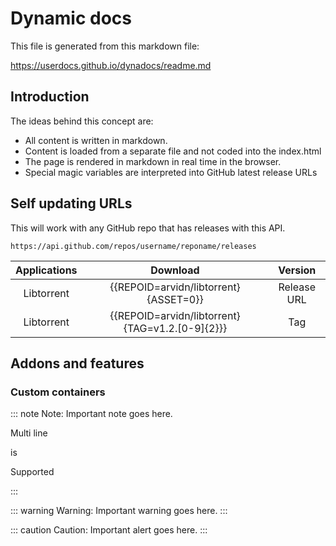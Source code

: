 # Dynamic docs

This file is generated from this markdown file:

https://userdocs.github.io/dynadocs/readme.md

## Introduction

The ideas behind this concept are:

- All content is written in markdown.
- Content is loaded from a separate file and not coded into the index.html
- The page is rendered in markdown in real time in the browser.
- Special magic variables are interpreted into GitHub latest release URLs

## Self updating URLs

This will work with any GitHub repo that has releases with this API.

`https://api.github.com/repos/username/reponame/releases`

| Applications |                    Download                     |   Version   |
| :----------: | :---------------------------------------------: | :---------: |
|  Libtorrent  |      {{REPOID=arvidn/libtorrent}{ASSET=0}}      | Release URL |
|  Libtorrent  | {{REPOID=arvidn/libtorrent}{TAG=v1.2.[0-9]{2}}} |     Tag     |

## Addons and features

### Custom containers

::: note
Note: Important note goes here.

Multi line

is

Supported

:::

::: warning
Warning: Important warning goes here.
:::

::: caution
Caution: Important alert goes here.
:::

